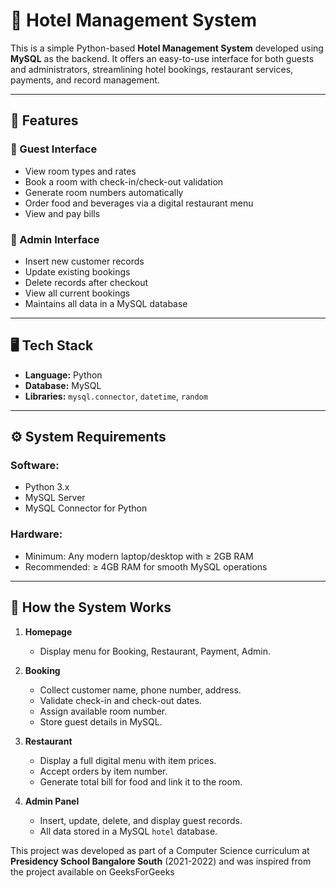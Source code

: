 # 🏨 Hotel Management System

This is a simple Python-based **Hotel Management System** developed using **MySQL** as the backend. It offers an easy-to-use interface for both guests and administrators, streamlining hotel bookings, restaurant services, payments, and record management.

---

## 📌 Features

### 🔹 Guest Interface
- View room types and rates
- Book a room with check-in/check-out validation
- Generate room numbers automatically
- Order food and beverages via a digital restaurant menu
- View and pay bills

### 🔹 Admin Interface
- Insert new customer records
- Update existing bookings
- Delete records after checkout
- View all current bookings
- Maintains all data in a MySQL database

---

## 🖥️ Tech Stack

- **Language:** Python
- **Database:** MySQL
- **Libraries:** `mysql.connector`, `datetime`, `random`

---

## ⚙️ System Requirements

### Software:
- Python 3.x
- MySQL Server
- MySQL Connector for Python

### Hardware:
- Minimum: Any modern laptop/desktop with ≥ 2GB RAM
- Recommended: ≥ 4GB RAM for smooth MySQL operations


---

## 🧪 How the System Works

1. **Homepage**
   - Display menu for Booking, Restaurant, Payment, Admin.

2. **Booking**
   - Collect customer name, phone number, address.
   - Validate check-in and check-out dates.
   - Assign available room number.
   - Store guest details in MySQL.

3. **Restaurant**
   - Display a full digital menu with item prices.
   - Accept orders by item number.
   - Generate total bill for food and link it to the room.

4. **Admin Panel**
   - Insert, update, delete, and display guest records.
   - All data stored in a MySQL `hotel` database.


This project was developed as part of a Computer Science curriculum at **Presidency School Bangalore South** (2021-2022) and was inspired from the project available on GeeksForGeeks

